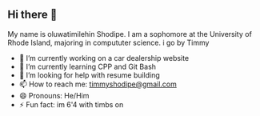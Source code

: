 ## Hi there 👋
 My name is oluwatimilehin Shodipe. I am a sophomore at the University of Rhode Island, majoring in compututer science. i go by Timmy
- 🔭 I’m currently working on a car dealership website
- 🌱 I’m currently learning CPP and Git Bash
- 🤔 I’m looking for help with resume building 
- 📫 How to reach me: timmyshodipe@gmail.com
- 😄 Pronouns: He/Him
- ⚡ Fun fact: im 6'4 with timbs on

